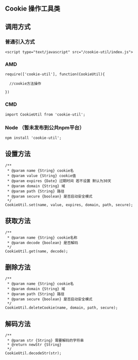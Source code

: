 ## Cookie 操作工具类

## 调用方式

### 普通引入方式

`<script type="text/javascript" src="/cookie-util/index.js">`


### AMD
```
require(['cookie-util'], function(CookieUtil){

  //cookie方法操作

})
```

### CMD

```
import CookieUtil from 'cookie-util';
```

### Node （暂未发布到公共npm平台）

`npm install 'cookie-util';`


## 设置方法
```
/**
 * @param name {String} cookie名
 * @param value {String} cookie值
 * @param expires {Date} 过期时间 若不设置 默认为30天
 * @param domain {String} 域
 * @param path {String} 路径
 * @param secure {boolean} 是否启动安全模式
 */
CookieUtil.set(name, value, expires, domain, path, secure);
```

## 获取方法

```
/**
 * @param name {String} cookie名称
 * @param decode {boolean} 是否解码
 */
CookieUtil.get(name, decode);
```

## 删除方法

```
/**
 * @param name {String} cookie名
 * @param domain {String} 域
 * @param path {String} 路径
 * @param secure {boolean} 是否启动安全模式
 */
CookieUtil.deleteCookie(name, domain, path, secure);
```

## 解码方法

```
/**
 * @param str {String} 需要解码的字符串
 * @return newStr {String}
 */
CookieUtil.decodeStr(str);
```
